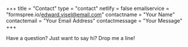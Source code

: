 +++
title = "Contact"
type = "contact"
netlify = false
emailservice = "formspree.io/edward.visel@email.com"
contactname = "Your Name"
contactemail = "Your Email Address"
contactmessage = "Your Message"
+++

Have a question? Just want to say hi? Drop me a line!
